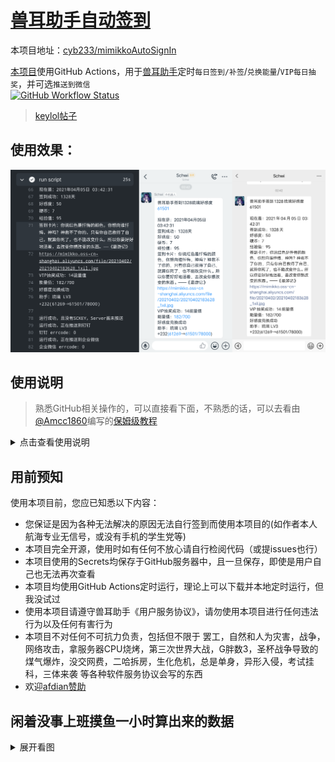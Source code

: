 # [兽耳助手自动签到](https://github.com/cyb233/mimikkoAutoSignIn)

本项目地址：[cyb233/mimikkoAutoSignIn](https://github.com/cyb233/mimikkoAutoSignIn)

[本项目](https://github.com/cyb233/mimikkoAutoSignIn)使用GitHub Actions，用于[兽耳助手](https://www.mimikko.cn/)定时`每日签到/补签`/`兑换能量`/`VIP每日抽奖`，并可选`推送到微信`  
[![GitHub Workflow Status](https://img.shields.io/github/workflow/status/cyb233/mimikkoAutoSignIn/CI)](https://github.com/cyb233/mimikkoAutoSignIn/actions)
>[keylol帖子](https://keylol.com/t675496-1-1)
## 使用效果：
![result](/pic/result.png)

## 使用说明 
> 熟悉GitHub相关操作的，可以直接看下面，不熟悉的话，可以去看由[@Amcc1860](https://github.com/Amcc1860)编写的[保姆级教程](https://github.com/cyb233/mimikkoAutoSignIn/issues/4)
<details markdown='1'><summary>点击查看使用说明</summary>

#### 1. 先fork[本项目](https://github.com/cyb233/mimikkoAutoSignIn)（本项目已fork人数 [![GitHub forks](https://img.shields.io/github/forks/cyb233/mimikkoAutoSignIn?style=social)](https://github.com/cyb233/mimikkoAutoSignIn)）
> 打开[本项目](https://github.com/cyb233/mimikkoAutoSignIn)，并点击如图fork按钮
> ![fork](/pic/fork.png)

#### 2. 在设置中创建action secrets：
> |secret名称|必要条件|说明|
> |-----|-----|-----|
> |`LOGIN`|非必要|值非`False`时均为`True`，为`True`时使用ID和密码进行登录，否则使用AUTHORIZATION进行验证|
> |`ID`|`LOGIN`==`True`|登录账号(邮箱或手机号)|
> |`PASSWORD`|`LOGIN`==`True`|登录密码|
> |`ENERGY`|非必要|详见下个表格|
> |`AUTHORIZATION`|`LOGIN`==`False`|验证账号用，可由抓包获取|
> |`RESIGN`|非必要|如需每天尝试补签最近x天，取值1~7|
> |`SCKEY`|非必要|微信推送，详见步骤5|
> - 建议使用ID密码登录，无技术要求，但可能会将其他设备挤下线
> - AUTHORIZATION值为抓包获取，需要会使用抓包软件，但不会影响其他设备
> - ENERGY参数用于签到及兑换能量，使用的code值为助手代码，下表是已知的code值

> |code|ServantName|
> |-----|-----|
> |不设/不填|缺省值：梦梦奈|
> |`nonona`|诺诺纳|
> |`momona`|梦梦奈|
> |`ariana`|爱莉安娜|
> |`miruku`|米璐库|
> |`nemuri`|奈姆利|
> |`ruri`|琉璃|
> |`alpha0`|阿尔法零|
> |`miruku2`|米露可|
> |`ulrica`|优莉卡|
> |`giwa`|羲和|
> |`maya`|摩耶|
> - 注意：本项目不检查code可用性，如出现新助手而本表未更新，可自行抓取code值；由于随意输入错误助手code所可能导致的问题，本项目不负任何责任
  
> 如图`setting`→`secrets→new repository secret`
> ![secrets](/pic/secrets.jpg)

#### 3. 在actions中开启
> - **请勿滥用GitHub Actions！**  
> - 如图点击`I understand my workflows, go ahead and enable them`，并手动执行一次
> ![actions](/pic/actions.jpg)
> ![run](https://user-images.githubusercontent.com/35195193/104328725-13405200-5527-11eb-8540-c804a6d1142e.png)

#### 4. 修改自动运行时间：
> - 打开`mimikkoAutoSignIn/.github/workflows/auto_sign_in.yml`
> - 在`第12行`修改`cron表达式`，默认北京时间每天`3:30`,`17:30`执行
> - cron表达式怎么改？请去看[GitHub官方文档](https://docs.github.com/cn/actions/reference/workflow-syntax-for-github-actions#onschedule)

#### 5. (可选)使用server酱推送到微信：
> - 在server酱官网 sc.ftqq.com 登录并复制`SCKEY`
> - 在设置中创建action secrets `SCKEY`
> ![SCKEY](/pic/Screenshot_2021_0109_222138.png)
</details>
  
  
## 用前预知
使用本项目前，您应已知悉以下内容：
- 您保证是因为各种无法解决的原因无法自行签到而使用本项目的(如作者本人航海专业无信号，或没有手机的学生党等)
- 本项目完全开源，使用时如有任何不放心请自行检阅代码（或提issues也行）
- 本项目使用的Secrets均保存于GitHub服务器中，且一旦保存，即使是用户自己也无法再次查看
- 本项目均使用GitHub Actions定时运行，理论上可以下载并本地定时运行，但我没试过
- 使用本项目请遵守兽耳助手《用户服务协议》，请勿使用本项目进行任何违法行为以及任何有害行为
- 本项目不对任何不可抗力负责，包括但不限于 罢工，自然和人为灾害，战争，网络攻击，拿服务器CPU烧烤，第三次世界大战，G胖数3，圣杯战争导致的煤气爆炸，没交网费，二哈拆房，生化危机，总是单身，异形入侵，考试挂科，三体来袭 等各种软件服务协议会写的东西
- 欢迎[afdian赞助](https://afdian.net/@Schwi)
  
  
## 闲着没事上班摸鱼一小时算出来的数据
<details markdown='1'><summary>展开看图</summary>

![兽耳助手签到所需时长](pic/mimikko_sign.png)
</details>

